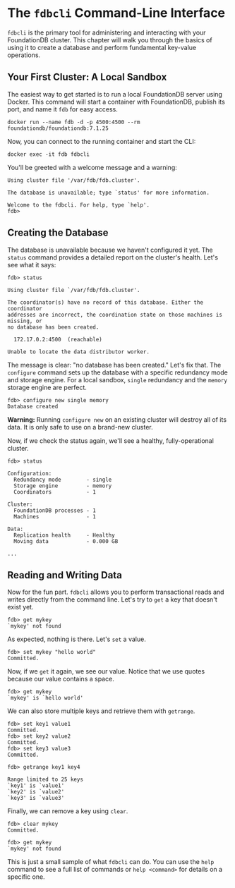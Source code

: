 # The `fdbcli` Command-Line Interface

<!-- toc -->

`fdbcli` is the primary tool for administering and interacting with your FoundationDB cluster. This chapter will walk you through the basics of using it to create a database and perform fundamental key-value operations.

## Your First Cluster: A Local Sandbox

The easiest way to get started is to run a local FoundationDB server using Docker. This command will start a container with FoundationDB, publish its port, and name it `fdb` for easy access.

```shell
docker run --name fdb -d -p 4500:4500 --rm foundationdb/foundationdb:7.1.25
```

Now, you can connect to the running container and start the CLI:

```shell
docker exec -it fdb fdbcli
```

You'll be greeted with a welcome message and a warning:

```
Using cluster file '/var/fdb/fdb.cluster'.

The database is unavailable; type `status' for more information.

Welcome to the fdbcli. For help, type `help'.
fdb> 
```

## Creating the Database

The database is unavailable because we haven't configured it yet. The `status` command provides a detailed report on the cluster's health. Let's see what it says:

```shell
fdb> status

Using cluster file `/var/fdb/fdb.cluster'.

The coordinator(s) have no record of this database. Either the coordinator
addresses are incorrect, the coordination state on those machines is missing, or
no database has been created.

  172.17.0.2:4500  (reachable)

Unable to locate the data distributor worker.
```

The message is clear: "no database has been created." Let's fix that. The `configure` command sets up the database with a specific redundancy mode and storage engine. For a local sandbox, `single` redundancy and the `memory` storage engine are perfect.

```shell
fdb> configure new single memory
Database created
```

**Warning:** Running `configure new` on an existing cluster will destroy all of its data. It is only safe to use on a brand-new cluster.

Now, if we check the status again, we'll see a healthy, fully-operational cluster.

```shell
fdb> status

Configuration:
  Redundancy mode        - single
  Storage engine         - memory
  Coordinators           - 1

Cluster:
  FoundationDB processes - 1
  Machines               - 1

Data:
  Replication health     - Healthy
  Moving data            - 0.000 GB

...
```

## Reading and Writing Data

Now for the fun part. `fdbcli` allows you to perform transactional reads and writes directly from the command line. Let's try to `get` a key that doesn't exist yet.

```shell
fdb> get mykey
`mykey' not found
```

As expected, nothing is there. Let's `set` a value.

```shell
fdb> set mykey "hello world"
Committed.
```

Now, if we `get` it again, we see our value. Notice that we use quotes because our value contains a space.

```shell
fdb> get mykey
`mykey' is `hello world'
```

We can also store multiple keys and retrieve them with `getrange`.

```shell
fdb> set key1 value1
Committed.
fdb> set key2 value2
Committed.
fdb> set key3 value3
Committed.

fdb> getrange key1 key4

Range limited to 25 keys
`key1' is `value1'
`key2' is `value2'
`key3' is `value3'
```

Finally, we can remove a key using `clear`.

```shell
fdb> clear mykey
Committed.

fdb> get mykey
`mykey' not found
```

This is just a small sample of what `fdbcli` can do. You can use the `help` command to see a full list of commands or `help <command>` for details on a specific one.
